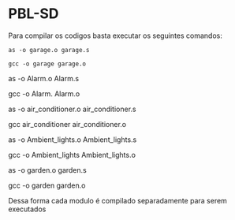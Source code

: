 # PBL-SD

  Para compilar os codigos basta executar os seguintes comandos:
  
    as -o garage.o garage.s
  
    gcc -o garage garage.o
  
  
  as -o Alarm.o Alarm.s
  
  gcc -o Alarm. Alarm.o
  
  
  as -o air_conditioner.o air_conditioner.s
  
  gcc  air_conditioner air_conditioner.o
  
  
  as -o Ambient_lights.o Ambient_lights.s
  
  gcc -o Ambient_lights Ambient_lights.o
  
  
  as -o garden.o garden.s
  
  gcc -o garden garden.o
  
 
 Dessa forma cada modulo é compilado separadamente para serem executados
